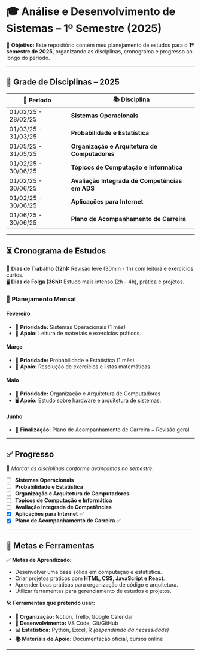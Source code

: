 # 🎓 Análise e Desenvolvimento de Sistemas – 1º Semestre (2025)

📌 **Objetivo:** Este repositório contém meu planejamento de estudos para o **1º semestre de 2025**, organizando as disciplinas, cronograma e progresso ao longo do período.

---

## 📅 **Grade de Disciplinas – 2025**
| 📆 Período | 📚 Disciplina |
|------------|--------------------------------------------|
| 01/02/25 - 28/02/25 | **Sistemas Operacionais** |
| 01/03/25 - 31/03/25 | **Probabilidade e Estatística** |
| 01/05/25 - 31/05/25 | **Organização e Arquitetura de Computadores** |
| 01/02/25 - 30/06/25 | **Tópicos de Computação e Informática** |
| 01/02/25 - 30/06/25 | **Avaliação Integrada de Competências em ADS** |
| 01/02/25 - 30/06/25 | **Aplicações para Internet** |
| 01/06/25 - 30/06/25 | **Plano de Acompanhamento de Carreira** |

---

## ⏳ **Cronograma de Estudos**
📖 **Dias de Trabalho (12h):** Revisão leve (30min - 1h) com leitura e exercícios curtos.  
🖥️ **Dias de Folga (36h):** Estudo mais intenso (2h - 4h), prática e projetos.  

### **📆 Planejamento Mensal**
#### **Fevereiro**
- 📌 **Prioridade:** Sistemas Operacionais (1 mês)  
- 📘 **Apoio:** Leitura de materiais e exercícios práticos.  

#### **Março**
- 📌 **Prioridade:** Probabilidade e Estatística (1 mês)  
- 🔢 **Apoio:** Resolução de exercícios e listas matemáticas.  

#### **Maio**
- 📌 **Prioridade:** Organização e Arquitetura de Computadores  
- 🖥️ **Apoio:** Estudo sobre hardware e arquitetura de sistemas.  

#### **Junho**
- 📌 **Finalização:** Plano de Acompanhamento de Carreira + Revisão geral  

---

## ✅ **Progresso**
📌 _Marcar as disciplinas conforme avançamos no semestre._  

- [ ] **Sistemas Operacionais** 
- [ ] **Probabilidade e Estatística** 
- [ ] **Organização e Arquitetura de Computadores** 
- [ ] **Tópicos de Computação e Informática** 
- [ ] **Avaliação Integrada de Competências** 
- [x] **Aplicações para Internet**  ✅
- [x] **Plano de Acompanhamento de Carreira** ✅

---

## 🎯 **Metas e Ferramentas**
✅ **Metas de Aprendizado:**
- Desenvolver uma base sólida em computação e estatística.  
- Criar projetos práticos com **HTML, CSS, JavaScript e React**.  
- Aprender boas práticas para organização de código e arquitetura.  
- Utilizar ferramentas para gerenciamento de estudos e projetos.  

🛠️ **Ferramentas que pretendo usar:**
- **📒 Organização:** Notion, Trello, Google Calendar  
- **📂 Desenvolvimento:** VS Code, Git/GitHub  
- **📊 Estatística:** Python, Excel, R _(dependendo da necessidade)_  
- **📚 Materiais de Apoio:** Documentação oficial, cursos online  

---


